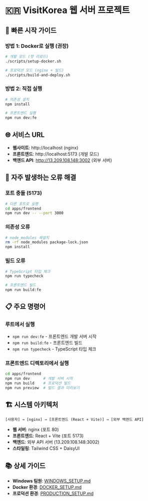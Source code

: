 # 🇰🇷 VisitKorea 웹 서버 프로젝트

## 🚀 빠른 시작 가이드

### **방법 1: Docker로 실행 (권장)**

```bash
# 개발 모드 (핫 리로드)
./scripts/setup-docker.sh

# 프로덕션 모드 (nginx + 빌드)
./scripts/build-and-deploy.sh
```

### **방법 2: 직접 실행**

```bash
# 의존성 설치
npm install

# 프론트엔드 실행
npm run dev:fe
```

## 🌐 서비스 URL

- **웹사이트**: http://localhost (nginx)
- **프론트엔드**: http://localhost:5173 (개발 모드)
- **백엔드 API**: http://13.209.108.148:3002 (외부 서버)

## 🔧 자주 발생하는 오류 해결

### **포트 충돌 (5173)**
```bash
# 다른 포트로 실행
cd apps/frontend
npm run dev -- --port 3000
```

### **의존성 오류**
```bash
# node_modules 재설치
rm -rf node_modules package-lock.json
npm install
```

### **빌드 오류**
```bash
# TypeScript 타입 체크
npm run typecheck

# 프론트엔드 빌드
npm run build:fe
```

## 📋 주요 명령어

### **루트에서 실행**
- `npm run dev:fe` - 프론트엔드 개발 서버 시작
- `npm run build:fe` - 프론트엔드 빌드
- `npm run typecheck` - TypeScript 타입 체크

### **프론트엔드 디렉토리에서 실행**
```bash
cd apps/frontend
npm run dev      # 개발 서버 시작
npm run build    # 프로덕션 빌드
npm run preview  # 빌드 결과 미리보기
```

## 🏗️ 시스템 아키텍처
```
[사용자] → [nginx] → [프론트엔드 (React + Vite)] → [외부 백엔드 API]
```

- **웹 서버**: nginx (포트 80)
- **프론트엔드**: React + Vite (포트 5173)
- **백엔드**: 외부 API 서버 (13.209.108.148:3002)
- **스타일링**: Tailwind CSS + DaisyUI

## 📚 상세 가이드

- **Windows 팀원**: [WINDOWS_SETUP.md](./WINDOWS_SETUP.md)
- **Docker 환경**: [DOCKER_SETUP.md](./DOCKER_SETUP.md)
- **프로덕션 환경**: [PRODUCTION_SETUP.md](./PRODUCTION_SETUP.md)